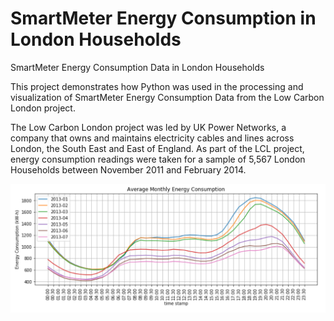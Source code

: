 # SmartMeter Energy Consumption in London Households
SmartMeter Energy Consumption Data in London Households

This project demonstrates how Python was used in the processing and visualization of SmartMeter Energy Consumption Data from the Low Carbon London project.

The Low Carbon London project was led by UK Power Networks, a company that owns and maintains electricity cables and lines across London, the South East and East of England. As part of the LCL project, energy consumption readings were taken for a sample of 5,567 London Households between November 2011 and February 2014.

![Average monthly energy consumption during a typical day](MonthlyAverage.png)
